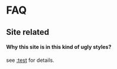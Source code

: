 FAQ
======


## Site related

#### Why this site is in this kind of ugly styles?

see [:test]() for details.
